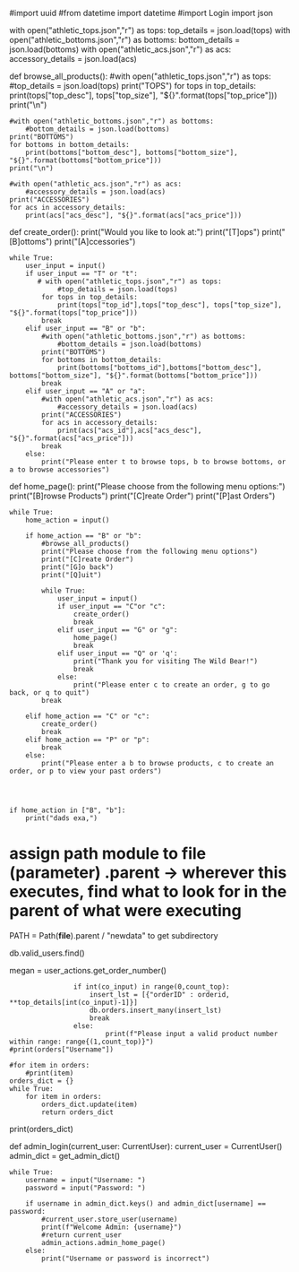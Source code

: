 #import uuid
#from datetime import datetime
#import Login 
import json

with open("athletic_tops.json","r") as tops:
    top_details = json.load(tops)
with open("athletic_bottoms.json","r") as bottoms:
    bottom_details = json.load(bottoms)
with open("athletic_acs.json","r") as acs:
    accessory_details = json.load(acs)


def browse_all_products():
    #with open("athletic_tops.json","r") as tops:
        #top_details = json.load(tops)
    print("TOPS")
    for tops in top_details:
        print(tops["top_desc"], tops["top_size"], "${}".format(tops["top_price"]))
    print("\n")

    #with open("athletic_bottoms.json","r") as bottoms:
        #bottom_details = json.load(bottoms)
    print("BOTTOMS")
    for bottoms in bottom_details:
        print(bottoms["bottom_desc"], bottoms["bottom_size"], "${}".format(bottoms["bottom_price"]))
    print("\n")

    #with open("athletic_acs.json","r") as acs:
        #accessory_details = json.load(acs)
    print("ACCESSORIES")
    for acs in accessory_details:
        print(acs["acs_desc"], "${}".format(acs["acs_price"])) 


def create_order():
    print("Would you like to look at:")
    print("[T]ops")
    print("[B]ottoms")
    print("[A]ccessories")

    while True:
        user_input = input()
        if user_input == "T" or "t":
           # with open("athletic_tops.json","r") as tops:
                #top_details = json.load(tops)
            for tops in top_details:
                print(tops["top_id"],tops["top_desc"], tops["top_size"], "${}".format(tops["top_price"]))
            break
        elif user_input == "B" or "b":
            #with open("athletic_bottoms.json","r") as bottoms:
                #bottom_details = json.load(bottoms)
            print("BOTTOMS")
            for bottoms in bottom_details:
                print(bottoms["bottoms_id"],bottoms["bottom_desc"], bottoms["bottom_size"], "${}".format(bottoms["bottom_price"]))
            break
        elif user_input == "A" or "a":
            #with open("athletic_acs.json","r") as acs:
                #accessory_details = json.load(acs)
            print("ACCESSORIES")
            for acs in accessory_details:
                print(acs["acs_id"],acs["acs_desc"], "${}".format(acs["acs_price"])) 
            break
        else: 
            print("Please enter t to browse tops, b to browse bottoms, or a to browse accessories")      

def home_page():
    print("Please choose from the following menu options:")
    print("[B]rowse Products")
    print("[C]reate Order")
    print("[P]ast Orders")

    while True:
        home_action = input()

        if home_action == "B" or "b":
            #browse_all_products()
            print("Please choose from the following menu options")
            print("[C]reate Order")
            print("[G]o back")
            print("[Q]uit")
            
            while True:
                user_input = input()
                if user_input == "C"or "c":
                    create_order()
                    break
                elif user_input == "G" or "g":
                    home_page()
                    break
                elif user_input == "Q" or 'q':
                    print("Thank you for visiting The Wild Bear!")
                    break
                else:
                    print("Please enter c to create an order, g to go back, or q to quit")
            break

        elif home_action == "C" or "c":
            create_order()
            break
        elif home_action == "P" or "p":
            break
        else:
            print("Please enter a b to browse products, c to create an order, or p to view your past orders")




    if home_action in ["B", "b"]:
        print("dads exa,")

# assign path module to __file__ (parameter) .parent -> wherever this executes, find what to look for in the parent of what were executing 
PATH = Path(__file__).parent / "newdata" to get subdirectory




 db.valid_users.find()


megan = user_actions.get_order_number()

                    if int(co_input) in range(0,count_top):
                        insert_lst = [{"orderID" : orderid, **top_details[int(co_input)-1]}]
                        db.orders.insert_many(insert_lst)
                        break
                    else:
                            print(f"Please input a valid product number within range: range{(1,count_top)}")
    #print(orders["Username"])

    #for item in orders:
        #print(item)
    orders_dict = {}
    while True:
        for item in orders:
            orders_dict.update(item)
            return orders_dict
    
print(orders_dict)

def admin_login(current_user: CurrentUser):
    current_user = CurrentUser()
    admin_dict = get_admin_dict()

    while True:
        username = input("Username: ")
        password = input("Password: ")

        if username in admin_dict.keys() and admin_dict[username] == password:
            #current_user.store_user(username)
            print(f"Welcome Admin: {username}")
            #return current_user
            admin_actions.admin_home_page()
        else:
            print("Username or password is incorrect")